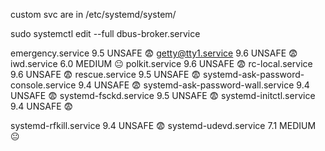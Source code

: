 custom svc are in 
/etc/systemd/system/


sudo systemctl edit --full dbus-broker.service



emergency.service                         9.5 UNSAFE    😨
getty@tty1.service                        9.6 UNSAFE    😨
iwd.service                               6.0 MEDIUM    😐
polkit.service                            9.6 UNSAFE    😨
rc-local.service                          9.6 UNSAFE    😨
rescue.service                            9.5 UNSAFE    😨
systemd-ask-password-console.service      9.4 UNSAFE    😨
systemd-ask-password-wall.service         9.4 UNSAFE    😨
systemd-fsckd.service                     9.5 UNSAFE    😨
systemd-initctl.service                   9.4 UNSAFE    😨


systemd-rfkill.service                    9.4 UNSAFE    😨
systemd-udevd.service                     7.1 MEDIUM    😐
